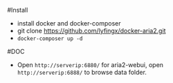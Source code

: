 #Install

* install docker and docker-composer
* git clone https://github.com/lyfingx/docker-aria2.git
* `docker-composer up -d`

#DOC

- Open `http://serverip:6880/` for aria2-webui, open `http://serverip:6888/` to browse data folder.
  
